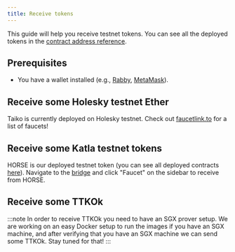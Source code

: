 ```yaml
---
title: Receive tokens
---
```


This guide will help you receive testnet tokens. You can see all the deployed tokens in the [contract address reference](/network-reference/contract-address-reference).

## Prerequisites

- You have a wallet installed (e.g., [Rabby](https://rabby.io/), [MetaMask](https://metamask.io/)).

## Receive some Holesky testnet Ether

Taiko is currently deployed on Holesky testnet. Check out [faucetlink.to](https://faucetlink.to/) for a list of faucets!

## Receive some Katla testnet tokens

HORSE is our deployed testnet token (you can see all deployed contracts [here](/network-reference/deployed-contracts)). Navigate to the [bridge](https://bridge.katla.taiko.xyz) and click "Faucet" on the sidebar to receive from HORSE.

## Receive some TTKOk

:::note
In order to receive TTKOk you need to have an SGX prover setup. We are working on an easy Docker setup to run the images if you have an SGX machine, and after verifying that you have an SGX machine we can send some TTKOk. Stay tuned for that!
:::
